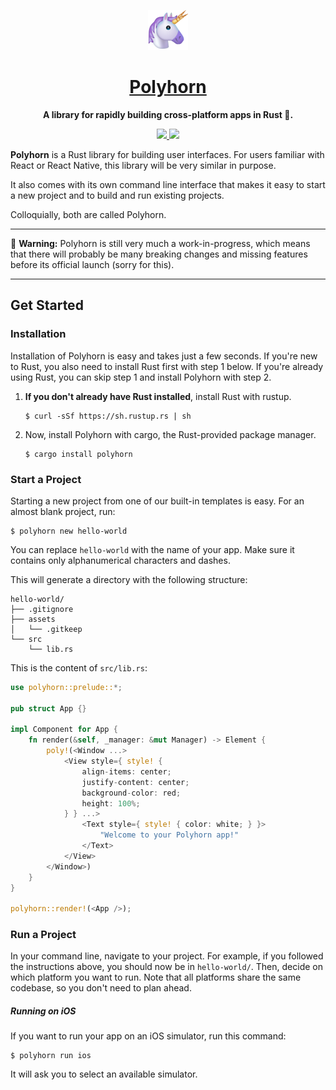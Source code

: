 <p align="center">
    <img src="assets/emoji-polyhorn.png?raw=true" width="64" />
</p>

<h1 align="center">
    <a href="https://polyhorn.com/">
        Polyhorn
    </a>
</h1>

<p align="center">
    <strong>
        A library for rapidly building cross-platform apps in Rust 🦀.
    </strong>
</p>

<p align="center">
    <a href="https://crates.io/crates/polyhorn">
        <img src="https://img.shields.io/crates/v/polyhorn" />
    </a>
    <a href="https://spectrum.chat/polyhorn">
        <img src="https://withspectrum.github.io/badge/badge.svg" />
    </a>
</p>

__Polyhorn__ is a Rust library for building user interfaces. For users familiar
with React or React Native, this library will be very similar in purpose.

It also comes with its own command line interface that makes it easy to start a
new project and to build and run existing projects.

Colloquially, both are called Polyhorn.

---

🚧 __Warning:__ Polyhorn is still very much a work-in-progress, which means that
there will probably be many breaking changes and missing features before its
official launch (sorry for this).

---

## Get Started

### Installation

Installation of Polyhorn is easy and takes just a few seconds. If you're new to
Rust, you also need to install Rust first with step 1 below. If you're already
using Rust, you can skip step 1 and install Polyhorn with step 2.

1. __If you don't already have Rust installed__, install Rust with rustup.

   ```
   $ curl -sSf https://sh.rustup.rs | sh
   ```

2. Now, install Polyhorn with cargo, the Rust-provided package manager.

   ```
   $ cargo install polyhorn
   ```

### Start a Project

Starting a new project from one of our built-in templates is easy. For an almost
blank project, run:

```
$ polyhorn new hello-world
````

You can replace `hello-world` with the name of your app. Make sure it contains
only alphanumerical characters and dashes.

This will generate a directory with the following structure:

```
hello-world/
├── .gitignore
├── assets
│   └── .gitkeep
└── src
    └── lib.rs
```

This is the content of `src/lib.rs`:

```rust
use polyhorn::prelude::*;

pub struct App {}

impl Component for App {
    fn render(&self, _manager: &mut Manager) -> Element {
        poly!(<Window ...>
            <View style={ style! {
                align-items: center;
                justify-content: center;
                background-color: red;
                height: 100%;
            } } ...>
                <Text style={ style! { color: white; } }>
                    "Welcome to your Polyhorn app!"
                </Text>
            </View>
        </Window>)
    }
}

polyhorn::render!(<App />);
```

### Run a Project

In your command line, navigate to your project. For example, if you followed the
instructions above, you should now be in `hello-world/`. Then, decide on which
platform you want to run. Note that all platforms share the same codebase, so
you don't need to plan ahead.

##### Running on iOS

If you want to run your app on an iOS simulator, run this command:

```
$ polyhorn run ios
```

It will ask you to select an available simulator.
